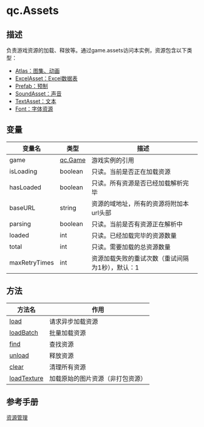 # qc.Assets

## 描述
负责游戏资源的加载、释放等。通过game.assets访问本实例，资源包含以下类型：
* [Atlas：图集、动画](Atlas.md)
* [ExcelAsset：Excel数据表](ExcelAsset.md)
* [Prefab：预制](Prefab.md)
* [SoundAsset：声音](SoundAsset.md)
* [TextAsset：文本](TextAsset.md)
* [Font：字体资源](Font.md)

## 变量
| 变量名        | 类型   | 描述           |
| ------------- |-------------|-------------|
| game | [qc.Game](../game/README.md) | 游戏实例的引用 |
| isLoading | boolean | 只读。当前是否正在加载资源 |
| hasLoaded | boolean | 只读。所有资源是否已经加载解析完毕 |
| baseURL | string | 资源的域地址，所有的资源将附加本url头部 |
| parsing | boolean | 只读。当前是否有资源正在解析中 |
| loaded | int | 只读。已经加载完毕的资源数量 |
| total | int | 只读。需要加载的总资源数量 |
| maxRetryTimes | int | 资源加载失败的重试次数（重试间隔为1秒），默认：1 |

## 方法
| 方法名 | 作用 |
| ------------- |-------------|
| [load](load.md) | 请求异步加载资源 |
| [loadBatch](loadBatch.md) | 批量加载资源 |
| [find](find.md) | 查找资源 |
| [unload](unload.md) | 释放资源 |
| [clear](clear.md) | 清理所有资源 |
| [loadTexture](loadTexture.md) | 加载原始的图片资源（非打包资源） |

## 参考手册
[资源管理](http://docs.zuoyouxi.com/manual/AssetsLoad/index.html)
